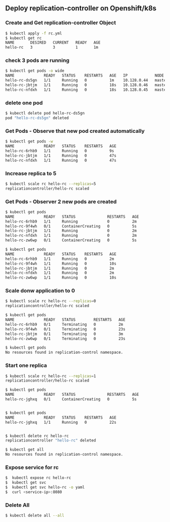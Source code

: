 ## Deploy replication-controller on Openshift/k8s


### Create and Get replication-controller Object
```bash
$ kubectl apply -f rc.yml 
$ kubectl get rc 
NAME       DESIRED   CURRENT   READY   AGE
hello-rc   3         3         1       1m
```
### check 3 pods are running
```bash
$ kubectl get pods -o wide 
NAME             READY   STATUS    RESTARTS   AGE   IP            NODE     NOMINATED NODE
hello-rc-ds5gn   1/1     Running   0          1m    10.128.0.44   master   <none>
hello-rc-jbtjm   1/1     Running   0          18s   10.128.0.46   master   <none>
hello-rc-nfdxh   1/1     Running   0          18s   10.128.0.45   master   <none>
```
### delete one pod
```bash
$ kubectl delete pod hello-rc-ds5gn 
pod "hello-rc-ds5gn" deleted
```
### Get Pods - Observe that new pod created automatically
```bash
$ kubectl get pods -w 
NAME             READY   STATUS    RESTARTS   AGE
hello-rc-6rhb9   1/1     Running   0          9s
hello-rc-jbtjm   1/1     Running   0          47s
hello-rc-nfdxh   1/1     Running   0          47s
```
### Increase replica to 5
```bash
$ kubectl scale rc hello-rc --replicas=5 
replicationcontroller/hello-rc scaled
```

### Get Pods - Observer 2 new pods are created
```bash
$ kubectl get pods 
NAME             READY   STATUS              RESTARTS   AGE
hello-rc-6rhb9   1/1     Running             0          2m
hello-rc-9f4wh   0/1     ContainerCreating   0          5s
hello-rc-jbtjm   1/1     Running             0          2m
hello-rc-nfdxh   1/1     Running             0          2m
hello-rc-zw6wp   0/1     ContainerCreating   0          5s

$ kubectl get pods 
NAME             READY   STATUS    RESTARTS   AGE
hello-rc-6rhb9   1/1     Running   0          2m
hello-rc-9f4wh   1/1     Running   0          10s
hello-rc-jbtjm   1/1     Running   0          2m
hello-rc-nfdxh   1/1     Running   0          2m
hello-rc-zw6wp   1/1     Running   0          10s
```

### Scale donw application to 0
```bash
$ kubectl scale rc hello-rc --replicas=0 
replicationcontroller/hello-rc scaled

$ kubectl get pods 
NAME             READY   STATUS        RESTARTS   AGE
hello-rc-6rhb9   0/1     Terminating   0          2m
hello-rc-9f4wh   0/1     Terminating   0          23s
hello-rc-jbtjm   0/1     Terminating   0          3m
hello-rc-zw6wp   0/1     Terminating   0          23s

$ kubectl get pods 
No resources found in replication-control namespace.
```

### Start one replica
```bash
$ kubectl scale rc hello-rc --replicas=1 
replicationcontroller/hello-rc scaled

$ kubectl get pods 
NAME             READY   STATUS              RESTARTS   AGE
hello-rc-jghxq   0/1     ContainerCreating   0          5s


$ kubectl get pods 
NAME             READY   STATUS    RESTARTS   AGE
hello-rc-jghxq   1/1     Running   0          22s


$ kubectl delete rc hello-rc 
replicationcontroller "hello-rc" deleted

$ kubectl get all 
No resources found in replication-control namespace.
```

### Expose service for rc
```bash
$  kubectl expose rc hello-rc
$  kubectl get svc
$  kubectl get svc hello-rc -o yaml
$  curl <service-ip>:8080

```


### Delete All
```bash
$ kubectl delete all --all
```
